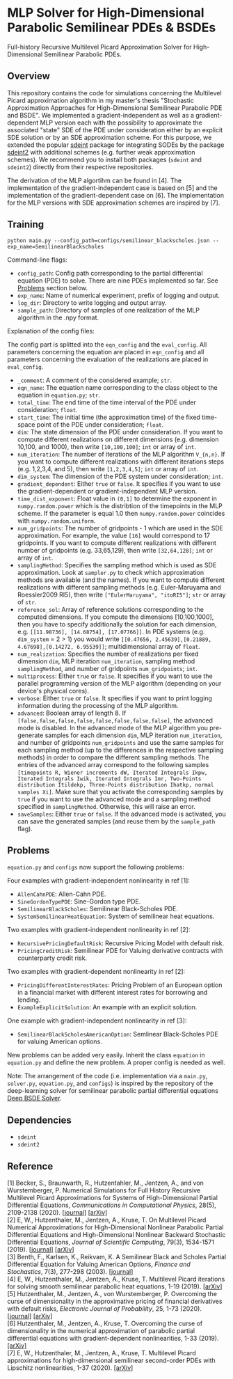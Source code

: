 # MLP Solver for High-Dimensional Parabolic Semilinear PDEs & BSDEs

Full-history Recursive Multilevel Picard Approximation Solver for High-Dimensional Semilinear Parabolic PDEs.

## Overview

This repository contains the code for simulations concerning the Multilevel Picard approximation algorithm in my master's thesis "Stochastic Approximation Approaches for High-Dimensional Semilinear Parabolic PDE and BSDE". We implemented a gradient-independent as well as a gradient-dependent MLP version each with the possibility to approximate the associated "state" SDE of the PDE under consideration either by an explicit SDE solution or by an SDE approximation scheme. For this purpose, we extended the popular [sdeint](https://github.com/mattja/sdeint) package for integrating SODEs by the package [sdeint2](https://github.com/philipschw/sdeint2) with additional schemes (e.g. further weak approximation schemes). We recommend you to install both packages (`sdeint` and `sdeint2`) directly from their respective repositories.

The derivation of the MLP algortihm can be found in [4]. The implementation of the gradient-independent case is based on [5] and the implementation of the gradient-dependent case on [6]. The implementation for the MLP versions with SDE approximation schemes are inspired by [7].

## Training

```
python main.py --config_path=configs/semilinear_blackscholes.json --exp_name=SemilinearBlackscholes
```

Command-line flags:

* `config_path`: Config path corresponding to the partial differential equation (PDE) to solve. 
There are nine PDEs implemented so far. See [Problems](#problems) section below.
* `exp_name`: Name of numerical experiment, prefix of logging and output.
* `log_dir`: Directory to write logging and output array.
* `sample_path`: Directory of samples of one realization of the MLP algorithm in the .npy format.

Explanation of the config files:

The config part is splitted into the `eqn_config` and the `eval_config`. All parameters concerning the equation are placed in `eqn_config` and all
parameters concerning the evaluation of the realizations are placed in `eval_config`.
* `_comment`: A comment of the considered example; `str`.
* `eqn_name`: The equation name corresponding to the class object to the equation in `equation.py`; `str`.
* `total_time`: The end time of the time interval of the PDE under consideration; `float`.
* `start_time`: The initial time (the approximation time) of the fixed time-space point of the PDE under consideration; `float`.
* `dim`: The state dimension of the PDE under consideration. If you want to compute different realizations on different dimensions (e.g. dimension 10,100, and 1000), then write `[10,100,100]`; `int` or array of `int`.
* `num_iteration`: The number of iterations of the MLP algorithm `V_{n,n}`. If you want to compute different realizations with different iterations steps (e.g. 1,2,3,4, and 5), then write `[1,2,3,4,5]`; `int` or array of `int`.
* `dim_system`: The dimension of the PDE system under consideration; `int`.
* `gradient_dependent`: Either `true` or `false`. It specifies if you want to use the gradient-dependent or gradient-independent MLP version.
* `time_dist_exponent`: Float value in `(0,1]` to determine the exponent in `numpy.random.power` which is the distribtion of the timepoints in the MLP scheme. If the parameter is equal 1.0 then `numpy.random.power` coincides with `numpy.random.uniform`.
* `num_gridpoints`: The number of gridpoints - 1 which are used in the SDE approximation. For example, the value `[16]` would correspond to 17 gridpoints. If you want to compute different realizations with different number of gridpoints (e.g. 33,65,129), then write `[32,64,128]`; `int` or array of `int`.
* `samplingMethod`: Specifies the sampling method which is used as SDE approximation. Look at `sampler.py` to check which approximation methods are available (and the names). If you want to compute different realizations with different sampling methods (e.g. Euler-Maruyama and Roessler2009 RI5), then write `["EulerMaruyama", "itoRI5"]`; `str` or array of `str`.
* `reference_sol`: Array of reference solutions corresponding to the computed dimensions. If you compute the dimensions [10,100,1000], then you have to specify additionally the solution for each dimension, e.g. `[[11.98736], [14.68754], [17.07766]]`. In PDE systems (e.g. `dim_system` = 2 > 1) you would write `[[0.47656, 2.45639],[0.21889, 4.67698],[0.14272, 6.95539]]`; multidimensional array of `float`.
* `num_realization`: Specifies the number of realizations per fixed dimension `dim`, MLP iteration `num_iteration`, sampling method `samplingMethod`, and number of gridpoints `num_gridpoints`; `int`.
* `multiprocess`: Either `true` or `false`. It specifies if you want to use the parallel programming version of the MLP algorithm (depending on your device's physical cores).
* `verbose`: Either `true` or `false`. It specifies if you want to print logging information during the processing of the MLP algorithm.
* `advanced`: Boolean array of length 8. If `[false,false,false,false,false,false,false,false]`, the advanced mode is disabled. In the advanced mode of the MLP algorithm you pre-generate samples for each dimension `dim`, MLP iteration `num_iteration`, and number of gridpoints `num_gridpoints` and use the same samples for each sampling method (up to the differences in the respective sampling methods) in order to compare the different sampling methods. The entries of the advanced array correspond to the following samples `[timepoints R, Wiener increments dW, Iterated Integrals Ikpw, Iterated Integrals Iwik, Iterated Integrals Imr, Two-Points distribution Itildekp, Three-Points distribution Ihatkp, normal samples Xi]`. Make sure that you activate the corresponding samples by `true` if you want to use the advanced mode and a sampling method specified in `samplingMethod`. Otherwise, this will raise an error.
* `saveSamples`: Either `true` or `false`. If the advanced mode is activated, you can save the generated samples (and reuse them by the `sample_path` flag).


## Problems

`equation.py` and `configs` now support the following problems:

Four examples with gradient-independent nonlinearity in ref [1]:
* `AllenCahnPDE`: Allen-Cahn PDE.
* `SineGordonTypePDE`: Sine-Gordon type PDE.
* `SemilinearBlackScholes`: Semilinear Black-Scholes PDE.
* `SystemSemilinearHeatEquation`: System of semilinear heat equations.

Two examples with gradient-independent nonlinearity in ref [2]:
* `RecursivePricingDefaultRisk`: Recursive Pricing Model with default risk.
* `PricingCreditRisk`: Semilinear PDE for Valuing derivative contracts with counterparty credit risk.

Two examples with gradient-dependent nonlinearity in ref [2]:
* `PricingDifferentInterestRates`: Pricing Problem of an European option in a financial market with different interest rates for borrowing and lending.
* `ExampleExplicitSolution`: An example with an explicit solution.

One example with gradient-independent nonlinearity in ref [3]:
* `SemilinearBlackScholesAmericanOption`: Semlinear Black-Scholes PDE for valuing American options.


New problems can be added very easily. Inherit the class `equation`
in `equation.py` and define the new problem. A proper config is needed as well.

Note: The arrangement of the code (i.e. implementation via a `main.py`, `solver.py`, `equation.py`, and `configs`) is inspired by the repository of the deep-learning solver for semilinear parabolic partial differential equations [Deep BSDE Solver](https://github.com/frankhan91/DeepBSDE).

## Dependencies

* `sdeint`
* `sdeint2`

## Reference
[1] Becker, S., Braunwarth, R., Hutzentahler, M., Jentzen, A., and von Wurstemberger, P. Numerical Simulations for Full History Recursive Multilevel Picard Approximations for Systems of High-Dimensional Partial Differential Equations,
<em>Communications in Computational Physics</em>, 28(5), 2109-2138 (2020). [[journal]](http://dx.doi.org/10.4208/cicp.OA-2020-0130) [[arXiv]](https://arxiv.org/abs/2005.10206) <br />
[2] E, W., Hutzenthaler, M., Jentzen, A., Kruse, T. On Multilevel Picard Numerical Approximations for High-Dimensional Nonlinear Parabolic Partial Differential Equations and High-Dimensional Nonlinear Backward Stochastic Differential Equations,
<em>Journal of Scientific Computing</em>, 79(3), 1534-1571 (2019). [[journal]](http://dx.doi.org/10.1007/s10915-018-00903-0) [[arXiv]](https://arxiv.org/abs/1708.03223v1)
<br/>
[3] Benth, F., Karlsen, K., Reikvam, K. A Semilinear Black and Scholes Partial Differential Equation for Valuing American Options,
<em>Finance and Stochastics</em>, 7(3), 277-298 (2003). [[journal]](https://doi.org/10.1007/s007800200091)
<br/>
[4] E, W., Hutzenthaler, M., Jentzen, A., Kruse, T. Multilevel Picard iterations for solving smooth semilinear parabolic heat equations,
1-19 (2019). [[arXiv]](https://arxiv.org/abs/1607.03295v4)
<br/>
[5] Hutzenthaler, M., Jentzen, A., von Wurstemberger, P. Overcoming the curse of dimensionality in the approximative pricing of financial derivatives with default risks,
<em>Electronic Journal of Probability</em>, 25, 1-73 (2020). [[journal]](http://dx.doi.org/10.1214/20-EJP423) [[arXiv]](https://arxiv.org/abs/1903.05985v1)
<br/>
[6] Hutzenthaler, M., Jentzen, A., Kruse, T. Overcoming the curse of dimensionality in the numerical approximation of parabolic partial differential equations with gradient-dependent nonlinearities, 1-33 (2019). [[arXiv]](https://arxiv.org/abs/1912.02571v1)
<br/>
[7] E, W., Hutzenthaler, M., Jentzen, A., Kruse, T. Multilevel Picard approximations for high-dimensional semilinear second-order PDEs with Lipschitz nonlinearities,
1-37 (2020). [[arXiv]](https://arxiv.org/abs/2009.02484v4)
<br/>
